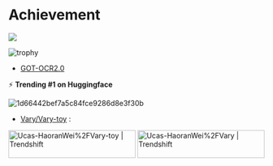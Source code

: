 <!--
**Ucas-HaoranWei/Ucas-HaoranWei** is a ✨ _special_ ✨ repository because its `README.md` (this file) appears on your GitHub profile.

Here are some ideas to get you started:

- 🔭 I’m currently working on ...
- 🌱 I’m currently learning ...
- 👯 I’m looking to collaborate on ...
- 🤔 I’m looking for help with ...
- 💬 Ask me about ...
- 📫 How to reach me: ...
- 😄 Pronouns: ...
- ⚡ Fun fact: ...
-->

# Achievement

![](https://github-readme-stats.vercel.app/api?username=Ucas-HaoranWei&theme=cobalt&hide=prs&show=reviews&hide_rank=True)



![trophy](https://github-profile-trophy.vercel.app/?username=Ucas-HaoranWei&title=Stars,Followers,Commits&theme=dracula)




- <a href="">GOT-OCR2.0</a>  

⚡ **Trending #1 on Huggingface**

![1d66442bef7a5c84fce9286d8e3f30b](https://github.com/user-attachments/assets/17f7f5d0-46f5-472f-9b1f-a2fce9f6c85a)





- <a href="">Vary/Vary-toy</a> :       
  
<a href="https://trendshift.io/repositories/7311" target="_blank"><img src="https://trendshift.io/api/badge/repositories/7311" alt="Ucas-HaoranWei%2FVary-toy | Trendshift" style="width: 250px; height: 55px;" width="250" height="55"/></a>  <a href="https://trendshift.io/repositories/5978" target="_blank"><img src="https://trendshift.io/api/badge/repositories/5978" alt="Ucas-HaoranWei%2FVary | Trendshift" style="width: 250px; height: 55px;" width="250" height="55"/></a>






